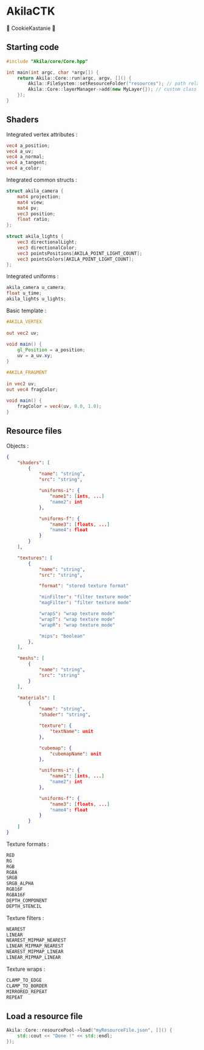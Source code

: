 ﻿# AkilaCTK

🍪 CookieKastanie 🍪

## Starting code

```cpp
#include "Akila/core/Core.hpp"

int main(int argc, char *argv[]) {
	return Akila::Core::run(argc, argv, []() {
		Akila::FileSystem::setResourceFolder("resources"); // path relative to the executable
		Akila::Core::layerManager->add(new MyLayer{}); // custom class who extend Akila::Layer
	});
}
```

## Shaders

Integrated vertex attributes :

```glsl
vec4 a_position;
vec4 a_uv;
vec4 a_normal;
vec4 a_tangent;
vec4 a_color;
```

Integrated common structs :

```glsl
struct akila_camera {
	mat4 projection;
	mat4 view;
	mat4 pv;
	vec3 position;
	float ratio;
};
	
struct akila_lights {
	vec3 directionalLight;
	vec3 directionalColor;
	vec3 pointsPositions[AKILA_POINT_LIGHT_COUNT];
	vec3 pointsColors[AKILA_POINT_LIGHT_COUNT];
};
```

Integrated uniforms :

```glsl
akila_camera u_camera;
float u_time;
akila_lights u_lights;
```

Basic template :

```glsl
#AKILA_VERTEX
	
out vec2 uv;
	
void main() {
	gl_Position = a_position;
	uv = a_uv.xy;
}

#AKILA_FRAGMENT
	
in vec2 uv;
out vec4 fragColor;
	
void main() {
	fragColor = vec4(uv, 0.0, 1.0);
}
```

## Resource files

Objects :

```json
{
	"shaders": [
		{
			"name": "string",
			"src": "string",

			"uniforms-i": {
				"name1": [ints, ...]
				"name2": int
			},

			"uniforms-f": {
				"name3": [floats, ...]
				"name4": float
			}
		}
	],

	"textures": [
		{
			"name": "string",
			"src": "string",

			"format": "stored texture format"

			"minFilter": "filter texture mode"
			"magFilter": "filter texture mode"

			"wrapS": "wrap texture mode"
			"wrapT": "wrap texture mode"
			"wrapR": "wrap texture mode"

			"mips": "boolean"
		},
	],

	"meshs": [
		{
			"name": "string",
			"src": "string"
		}
	],

	"materials": [
		{
			"name": "string",
			"shader": "string",

			"texture": {
				"textName": unit
			},

			"cubemap": {
				"cubemapName": unit
			},

			"uniforms-i": {
				"name1": [ints, ...]
				"name2": int
			},

			"uniforms-f": {
				"name3": [floats, ...]
				"name4": float
			}
		}
	]
}
```

Texture formats :

```css
RED
RG
RGB
RGBA
SRGB
SRGB_ALPHA
RGB16F
RGBA16F
DEPTH_COMPONENT
DEPTH_STENCIL
```

Texture filters :

```css
NEAREST
LINEAR
NEAREST_MIPMAP_NEAREST
LINEAR_MIPMAP_NEAREST
NEAREST_MIPMAP_LINEAR
LINEAR_MIPMAP_LINEAR
```

Texture wraps :

```css
CLAMP_TO_EDGE
CLAMP_TO_BORDER
MIRRORED_REPEAT
REPEAT
```

## Load a resource file

```cpp
Akila::Core::resourcePool->load("myResourceFile.json", []() {
	std::cout << "Done !" << std::endl;
});
```
